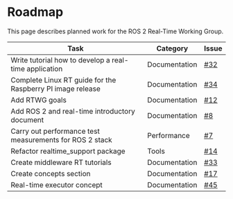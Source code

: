 # Roadmap

This page describes planned work for the ROS 2 Real-Time Working Group.


| **Task**                                                   | **Category**  | **Issue**                                                    |
| ---------------------------------------------------------- | ------------- | ------------------------------------------------------------ |
| Write tutorial how to develop a real-time application      | Documentation | [#32](https://github.com/ros-realtime/community/issues/32)   |
| Complete Linux RT guide for the Raspberry PI image release | Documentation | [#34](https://github.com/ros-realtime/community/issues/34)   |
| Add RTWG goals                                             | Documentation | [#12](https://github.com/ros-realtime/community/issues/12)   |
| Add ROS 2 and real-time introductory document              | Documentation | [#8](https://github.com/ros-realtime/ros-realtime.github.io/issues/8)   |
| Carry out performance test measurements for ROS 2 stack    | Performance   | [#7](https://github.com/ros-realtime/community/issues/7)     |
| Refactor realtime_support package                          | Tools         | [#14](https://github.com/ros-realtime/community/issues/14)   |
| Create middleware RT tutorials                             | Documentation | [#33](https://github.com/ros-realtime/community/issues/33)   |
| Create concepts section                                    | Documentation | [#17](https://github.com/ros-realtime/ros-realtime.github.io/issues/10) |
| Real-time executor concept                                 | Documentation | [#45](https://github.com/ros-realtime/community/issues/45)   |

